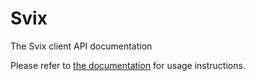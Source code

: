# Svix
The Svix client API documentation

Please refer to [the documentation](https://www.svix.com/docs) for usage instructions.
